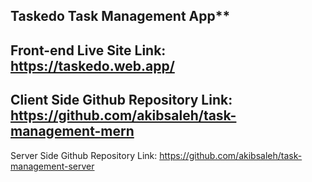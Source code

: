 ## Taskedo Task Management App**
Front-end Live Site Link: https://taskedo.web.app/
---
Client Side Github Repository Link: https://github.com/akibsaleh/task-management-mern
---
Server Side Github Repository Link: https://github.com/akibsaleh/task-management-server